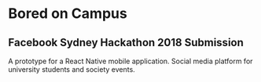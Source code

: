 # Bored on Campus
## Facebook Sydney Hackathon 2018 Submission

A prototype for a React Native mobile application. Social media platform for university students and society events.
